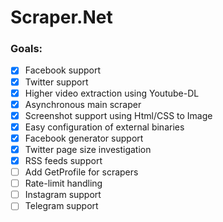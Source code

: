 # Scraper.Net

### Goals:

- [x] Facebook support
- [x] Twitter support
- [x] Higher video extraction using Youtube-DL
- [x] Asynchronous main scraper
- [x] Screenshot support using Html/CSS to Image
- [x] Easy configuration of external binaries
- [x] Facebook generator support
- [x] Twitter page size investigation
- [x] RSS feeds support
- [ ] Add GetProfile for scrapers
- [ ] Rate-limit handling
- [ ] Instagram support
- [ ] Telegram support